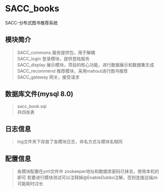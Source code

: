 # SACC_books
SACC-分布式图书推荐系统  
  
## 模块简介  
>SACC_commons  服务提供包，用于解耦  
>SACC_login 登录模块，提供登陆服务  
>SACC_display 展示模块，项目的核心功能，进行数据展示和数据集生成  
>SACC_recommend 推荐模块，采用mahout进行图书推荐  
>SACC_gateway 网关，接受请求  
  
## 数据库文件(mysql 8.0)  
>sacc_book.sql  
>共四张表  
  
## 日志信息  
>log文件夹下存放了各模块日志，命名方式与模块名相同  
  
## 配置信息
> 各模块配置在yml文件中
> zookeeper地址和数据库密码已抹去，使用本机的即可
> 若要进行模块测试可以注释掉@EnableDubbo注解，否则连接远端zk可能耗时过长

